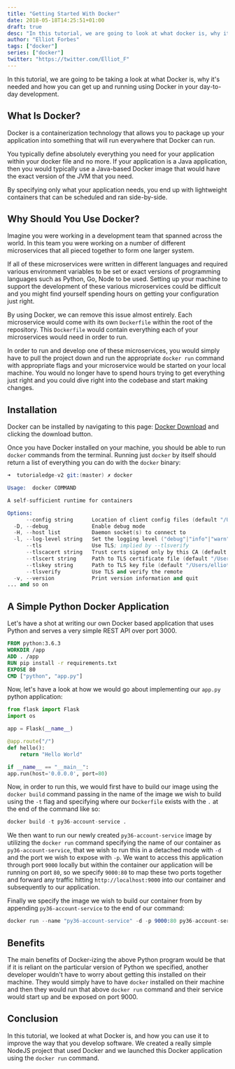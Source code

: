```yaml
---
title: "Getting Started With Docker"
date: 2018-05-18T14:25:51+01:00
draft: true
desc: "In this tutorial, we are going to look at what docker is, why it is useful, and how you can get a simple Docker-based application up and running"
author: "Elliot Forbes"
tags: ["docker"]
series: ["docker"]
twitter: "https://twitter.com/Elliot_F"
---
```


In this tutorial, we are going to be taking a look at what Docker is, why it's needed and how you can get up and running using Docker in your day-to-day development. 

## What Is Docker?

Docker is a containerization technology that allows you to package up your application into something that will run everywhere that Docker can run.

You typically define absolutely everything you need for your application within your docker file and no more. If your application is a Java application, then you would typically use a Java-based Docker image that would have the exact version of the JVM that you need. 

By specifying only what your application needs, you end up with lightweight containers that can be scheduled and ran side-by-side.  

## Why Should You Use Docker?

Imagine you were working in a development team that spanned across the world. In this team you were working on a number of different microservices that all pieced together to form one larger system. 

If all of these microservices were written in different languages and required various environment variables to be set or exact versions of programming languages such as Python, Go, Node to be used. Setting up your machine to support the development of these various microservices could be difficult and you might find yourself spending hours on getting your configuration just right.

By using Docker, we can remove this issue almost entirely. Each microservice would come with its own `Dockerfile` within the root of the repository. This `Dockerfile` would contain everything each of your microservices would need in order to run. 

In order to run and develop one of these microservices, you would simply have to pull the project down and run the appropriate `docker run` command with appropriate flags and your microservice would be started on your local machine. You would no longer have to spend hours trying to get everything just right and you could dive right into the codebase and start making changes.

## Installation

Docker can be installed by navigating to this page: [Docker Download](https://www.docker.com) and clicking the download button.

Once you have Docker installed on your machine, you should be able to run `docker` commands from the terminal. Running just `docker` by itself should return a list of everything you can do with the `docker` binary:

```s
➜  tutorialedge-v2 git:(master) ✗ docker

Usage:  docker COMMAND

A self-sufficient runtime for containers

Options:
      --config string      Location of client config files (default "/Users/elliot/.docker")
  -D, --debug              Enable debug mode
  -H, --host list          Daemon socket(s) to connect to
  -l, --log-level string   Set the logging level ("debug"|"info"|"warn"|"error"|"fatal") (default "info")
      --tls                Use TLS; implied by --tlsverify
      --tlscacert string   Trust certs signed only by this CA (default "/Users/elliot/.docker/ca.pem")
      --tlscert string     Path to TLS certificate file (default "/Users/elliot/.docker/cert.pem")
      --tlskey string      Path to TLS key file (default "/Users/elliot/.docker/key.pem")
      --tlsverify          Use TLS and verify the remote
  -v, --version            Print version information and quit
... and so on
```

## A Simple Python Docker Application

Let's have a shot at writing our own Docker based application that uses Python and serves a very simple REST API over port 3000.

```dockerfile
FROM python:3.6.3
WORKDIR /app
ADD . /app
RUN pip install -r requirements.txt
EXPOSE 80
CMD ["python", "app.py"]
```

Now, let's have a look at how we would go about implementing our `app.py` python application:

```py
from flask import Flask
import os

app = Flask(__name__)

@app.route("/")
def hello():
    return "Hello World"

if __name__ == "__main__":
app.run(host='0.0.0.0', port=80)
```

Now, in order to run this, we would first have to build our image using the `docker build` command passing in the name of the image we wish to build using the `-t` flag and specifying where our `Dockerfile` exists with the `.` at the end of the command like so:

```s
docker build -t py36-account-service .
```

We then want to run our newly created `py36-account-service` image by utilizing the `docker run` command specifying the name of our container as `py36-account-service`, that we wish to run this in a detached mode with `-d` and the port we wish to expose with `-p`. We want to access this application through port `9000` locally but within the container our application will be running on port `80`, so we specify `9000:80` to map these two ports together and forward any traffic hitting `http://localhost:9000` into our container and subsequently to our application.

Finally we specify the image we wish to build our container from by appending `py36-account-service` to the end of our command:

```s
docker run --name "py36-account-service" -d -p 9000:80 py36-account-service
```

## Benefits

The main benefits of Docker-izing the above Python program would be that if it is reliant on the particular version of Python we specified, another developer wouldn't have to worry about getting this installed on their machine. They would simply have to have `docker` installed on their machine and then they would run that above `docker run` command and their service would start up and be exposed on port 9000.

## Conclusion

In this tutorial, we looked at what Docker is, and how you can use it to improve the way that you develop software. We created a really simple NodeJS project that used Docker and we launched this Docker application using the `docker run` command.



